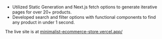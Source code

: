 

* Utilized Static Generation and Next.js fetch options to generate iterative pages for over 20+ products.
* Developed search and filter options with functional components to find any product in under 1 second.


The live site is at [minimalist-ecommerce-store.vercel.app/](https://vintage-ecommerce-store-tau.vercel.app/) 
